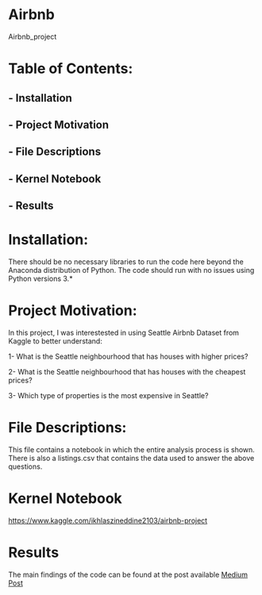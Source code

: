 # Airbnb
Airbnb_project


# Table of Contents:

## - Installation

## - Project Motivation

## - File Descriptions

## - Kernel Notebook 

## - Results


# Installation:
There should be no necessary libraries to run the code here beyond the Anaconda distribution of Python. The code should run with no issues using Python versions 3.*


# Project Motivation:

In this project, I was interestested in using Seattle Airbnb Dataset from Kaggle to better understand:

1- What is the Seattle neighbourhood that has houses with higher prices?

2- What is the Seattle neighbourhood that has houses with the cheapest prices?

3- Which type of properties is the most expensive in Seattle?


# File Descriptions:

This file contains a notebook in which the entire analysis process is shown. There is also a listings.csv that contains the data used to answer the above questions. 

# Kernel Notebook 

https://www.kaggle.com/ikhlaszineddine2103/airbnb-project

# Results
The main findings of the code can be found at the post available [Medium Post](https://medium.com/dev-genius/features-selection-importance-in-machine-learning-for-a-better-prediction-of-business-patterns-aa9ee7fa2785)









